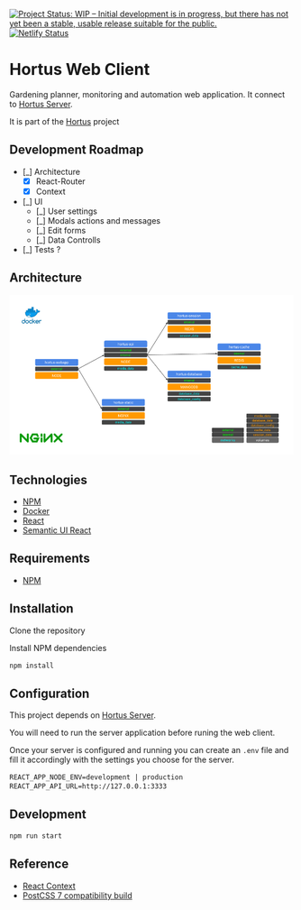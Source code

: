 [![Project Status: WIP – Initial development is in progress, but there has not yet been a stable, usable release suitable for the public.](https://www.repostatus.org/badges/latest/wip.svg)](https://www.repostatus.org/#wip) [![Netlify Status](https://api.netlify.com/api/v1/badges/489b8b79-24fd-496c-b7b6-9b94897a61e6/deploy-status)](https://app.netlify.com/sites/hortus/deploys)

# Hortus Web Client

Gardening planner, monitoring and automation web application. It connect to
[Hortus Server](https://github.com/alexandrelamberty/hortus-server/).

It is part of the [Hortus](https://github.com/alexandrelamberty/hortus) project

## Development Roadmap

- [_] Architecture
  - [x] React-Router
  - [x] Context
- [_] UI
  - [_] User settings
  - [_] Modals actions and messages
  - [_] Edit forms
  - [_] Data Controlls
- [_] Tests ?

## Architecture

![Hortus Docker Architecture](hortus-docker-architecture.png)

## Technologies

- [NPM](https://www.npmjs.com/)
- [Docker](https://www.docker.com/)
- [React](https://reactjs.org/)
- [Semantic UI React](https://react.semantic-ui.com/)

## Requirements

- [NPM](https://www.npmjs.com/)

## Installation

Clone the repository

Install NPM dependencies

```bash
npm install
```

## Configuration

This project depends on [Hortus Server](https://github.com/alexandrelamberty/hortus-server/).

You will need to run the server application before runing the web client.

Once your server is configured and running you can create an `.env` file and fill it accordingly with the settings you choose for the server.

```.env
REACT_APP_NODE_ENV=development | production
REACT_APP_API_URL=http://127.0.0.1:3333
```

## Development

```bash
npm run start
```

## Reference

- [React Context](https://wanago.io/2020/09/28/react-context-api-hooks-typescript/)
- [PostCSS 7 compatibility build](https://tailwindcss.com/docs/installation#post-css-7-compatibility-build)
